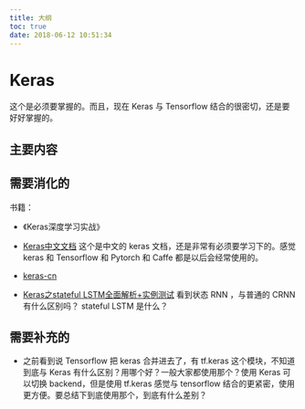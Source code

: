 ```yaml
---
title: 大纲
toc: true
date: 2018-06-12 10:51:34
---
```

# Keras

这个是必须要掌握的。而且，现在 Keras 与 Tensorflow 结合的很密切，还是要好好掌握的。

## 主要内容






## 需要消化的

书籍：

- 《Keras深度学习实战》

- [Keras中文文档](https://keras-cn.readthedocs.io/en/latest/) 这个是中文的 keras 文档，还是非常有必须要学习下的。感觉 keras 和 Tensorflow 和 Pytorch 和 Caffe 都是以后会经常使用的。
- [keras-cn](https://github.com/MoyanZitto/keras-cn)



- [Keras之stateful LSTM全面解析+实例测试](https://zhuanlan.zhihu.com/p/34495801) 看到状态 RNN ，与普通的 CRNN 有什么区别吗？ stateful LSTM 是什么？

## 需要补充的

- 之前看到说 Tensorflow 把 keras 合并进去了，有 tf.keras 这个模块，不知道到底与 Keras 有什么区别？用哪个好？一般大家都使用那个？使用 Keras 可以切换 backend，但是使用 tf.keras 感觉与 tensorflow 结合的更紧密，使用更方便。要总结下到底使用那个，到底有什么差别？
